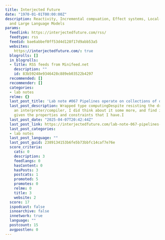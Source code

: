 ```yaml
---
title: Interjected Future
date: "1970-01-01T00:00:00Z"
description: Reactivity, Incremental compuation, Effect systems, Local-first, Sync,
  and Large Language Models
params:
  feedlink: https://interjectedfuture.com/rss/
  feedtype: rss
  feedid: bae6abbef0ff53d4d128f17d9abb53a5
  websites:
    https://interjectedfuture.com/: true
  blogrolls: []
  in_blogrolls:
  - title: RSS feeds from Minifeed.net
    description: ""
    id: 83b59248e9346428c889eb03522b4297
  recommended: []
  recommender: []
  categories:
  - lab notes
  relme: {}
  last_post_title: 'Lab note #067 Pipelines operate on collections of data'
  last_post_description: Wrapped type computingDespite resisting the draw for writing
    an interpreter/compiler, I did think about it some more, and find it almost inevitable,
    given the properties and constraints that I have.I
  last_post_date: "2025-04-07T20:42:44Z"
  last_post_link: https://interjectedfuture.com/lab-note-067-pipelines-operate-on-collections-of-data/
  last_post_categories:
  - lab notes
  last_post_language: ""
  last_post_guid: 2389134153b6fe5b73bbfc14caf7e76e
  score_criteria:
    cats: 0
    description: 3
    feedlangs: 0
    hasContent: 0
    hasPosts: 3
    postcats: 1
    promoted: 5
    promotes: 0
    relme: 0
    title: 3
    website: 2
  score: 17
  ispodcast: false
  isnoarchive: false
  innetwork: true
  language: ""
  postcount: 15
  avgpostlen: 0
---
```

